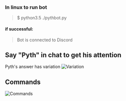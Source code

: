 ### In linux to run bot
> $ python3.5 ./pythbot.py  
#### if successful:  
> Bot is connected to Discord
###
## Say "Pyth" in chat to get his attention
Pyth's answer has variation
![Variation](https://raw.githubusercontent.com/ludzero/pythbot1/master/vary.PNG)
## Commands
![Commands](https://raw.githubusercontent.com/ludzero/pythbot1/master/pythcommands.PNG)
